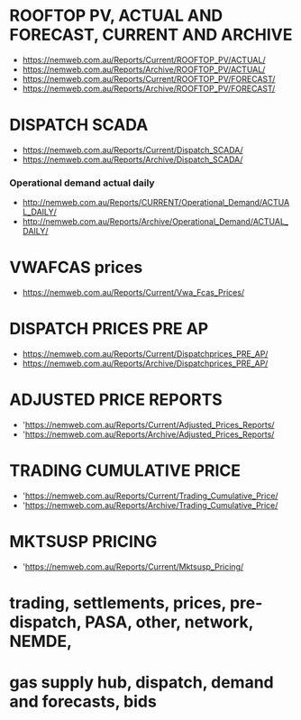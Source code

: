 # ROOFTOP PV, ACTUAL AND FORECAST, CURRENT AND ARCHIVE
- https://nemweb.com.au/Reports/Current/ROOFTOP_PV/ACTUAL/
- https://nemweb.com.au/Reports/Archive/ROOFTOP_PV/ACTUAL/
- https://nemweb.com.au/Reports/Current/ROOFTOP_PV/FORECAST/
- https://nemweb.com.au/Reports/Archive/ROOFTOP_PV/FORECAST/

# DISPATCH SCADA
- https://nemweb.com.au/Reports/Current/Dispatch_SCADA/
- https://nemweb.com.au/Reports/Archive/Dispatch_SCADA/

### Operational demand actual daily
- http://nemweb.com.au/Reports/CURRENT/Operational_Demand/ACTUAL_DAILY/
- http://nemweb.com.au/Reports/Archive/Operational_Demand/ACTUAL_DAILY/

# VWAFCAS prices
- https://nemweb.com.au/Reports/Current/Vwa_Fcas_Prices/

# DISPATCH PRICES PRE AP
- https://nemweb.com.au/Reports/Current/Dispatchprices_PRE_AP/
- https://nemweb.com.au/Reports/Archive/Dispatchprices_PRE_AP/

# ADJUSTED PRICE REPORTS
- 'https://nemweb.com.au/Reports/Current/Adjusted_Prices_Reports/
- 'https://nemweb.com.au/Reports/Archive/Adjusted_Prices_Reports/

# TRADING CUMULATIVE PRICE
- 'https://nemweb.com.au/Reports/Current/Trading_Cumulative_Price/
- 'https://nemweb.com.au/Reports/Archive/Trading_Cumulative_Price/

# MKTSUSP PRICING
- 'https://nemweb.com.au/Reports/Current/Mktsusp_Pricing/

# trading, settlements, prices, pre-dispatch, PASA, other, network, NEMDE,
# gas supply hub, dispatch, demand and forecasts, bids